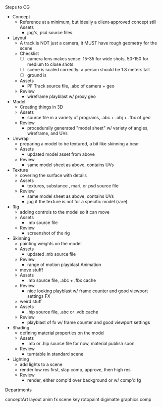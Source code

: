 Steps to CG
- Concept
	- Reference at a minimum, but ideally a client-approved concept still
	Assets
		- jpg's, psd source files
- Layout
	- A track is NOT just a camera, it MUST have rough geometry for the scene
	- Checklist
		- [ ] camera lens makes sense: 15-35 for wide shots, 50-150 for medium to close shots
		- [ ] scene is scaled correctly: a person should be 1.8 meters tall
		- [ ] ground is
	- Assets
		- PF Track source file, .abc of camera + geo
	- Review
		- wireframe playblast w/ proxy geo
- Model
	- Creating things in 3D
	- Assets
		- source file in a variety of programs, .abc + .obj + .fbx of geo
	- Review
		- procedurally generated "model sheet" w/ variety of angles, wireframe, and UVs
- Unwrap
	- preparing a model to be textured, a bit like skinning a bear
	- Assets
		- updated model asset from above
	- Review
		- same model sheet as above, contains UVs
- Texture
	- covering the surface with details
	- Assets
		- textures, substance , mari, or psd source file
	- Review
		- same model sheet as above, contains UVs
		- jpg if the texture is not for a specific model (rare)
- Rig
	- adding controls to the model so it can move
	- Assets
		- .mb source file
	- Review
		- screenshot of the rig
- Skinning
	- painting weights on the model
	- Assets
		- updated .mb source file
	- Review
		- range of motion playblast
Animation
	- move stuff!
	- Assets
		- .mb source file, .abc + .fbx cache
	- Review
		- nice looking playblast w/ frame counter and good viewport settings
FX
	- weird stuff
	- Assets
		- .hip source file, .abc or .vdb cache
	- Review
		- playblast of fx w/ frame counter and good viewport settings
- Shading
	- defining material properties on the model
	- Assets
		- .mb or .hip source file for now, material publish soon
	- Review
		- turntable in standard scene
- Lighting
	- add lights to a scene
	- render low res first, slap comp, approve, then high res
	- Review
		- render, either comp'd over background or w/ comp'd fg



Departments

conceptArt
layout
anim
fx
scene
key
rotopaint
digimatte
graphics
comp

